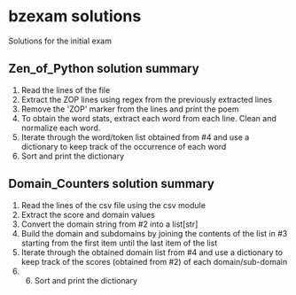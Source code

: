 # bzexam solutions
Solutions for the initial exam

## Zen_of_Python solution summary
1. Read the lines of the file
2. Extract the ZOP lines using regex from the previously extracted lines
3. Remove the 'ZOP' marker from the lines and print the poem
4. To obtain the word stats, extract each word from each line. Clean and normalize each word.
5. Iterate through the word/token list obtained from #4 and use a dictionary to keep track of the occurrence of each word
6. Sort and print the dictionary

## Domain_Counters solution summary
1. Read the lines of the csv file using the csv module
2. Extract the score and domain values
3. Convert the domain string from #2 into a list[str]
4. Build the domain and subdomains by joining the contents of the list in #3 starting from the first item until the last item of the list
5. Iterate through the obtained domain list from #4 and use a dictionary to keep track of the scores (obtained from #2) of each domain/sub-domain
6. 6. Sort and print the dictionary
